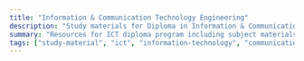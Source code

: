 ```yaml
---
title: "Information & Communication Technology Engineering"
description: "Study materials for Diploma in Information & Communication Technology Engineering"
summary: "Resources for ICT diploma program including subject materials, exam papers, and solutions"
tags: ["study-material", "ict", "information-technology", "communication"]
---
```

